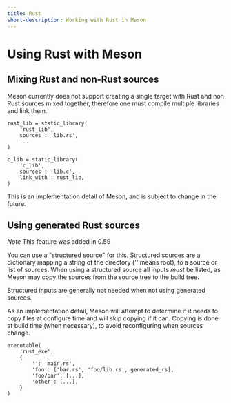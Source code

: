 ```yaml
---
title: Rust
short-description: Working with Rust in Meson
---
```


# Using Rust with Meson

## Mixing Rust and non-Rust sources

Meson currently does not support creating a single target with Rust and non Rust
sources mixed together, therefore one must compile multiple libraries and link
them.

```meson
rust_lib = static_library(
    'rust_lib',
    sources : 'lib.rs',
    ...
)

c_lib = static_library(
    'c_lib',
    sources : 'lib.c',
    link_with : rust_lib,
)
```
This is an implementation detail of Meson, and is subject to change in the future.

## Using generated Rust sources

*Note* This feature was added in 0.59

You can use a "structured source" for this. Structured sources are a dictionary
mapping a string of the directory ('' means root), to a source or list of sources.
When using a structured source all inputs *must* be listed, as Meson may copy
the sources from the source tree to the build tree.

Structured inputs are generally not needed when not using generated sources.

As an implementation detail, Meson will attempt to determine if it needs to copy
files at configure time and will skip copying if it can. Copying is done at
build time (when necessary), to avoid reconfiguring when sources change.

```meson
executable(
    'rust_exe',
    {
        '': 'main.rs',
        'foo': ['bar.rs', 'foo/lib.rs', generated_rs],
        'foo/bar': [...],
        'other': [...],
    }
)
```
